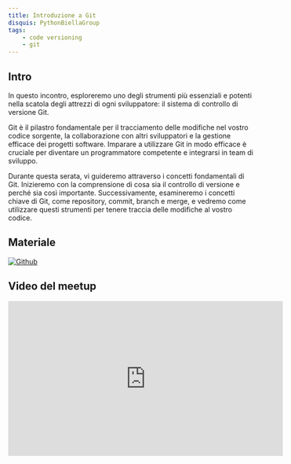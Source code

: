 ```yaml
---
title: Introduzione a Git
disquis: PythonBiellaGroup
tags:
    - code versioning
    - git
---
```

## Intro

In questo incontro, esploreremo uno degli strumenti più essenziali e potenti nella scatola degli attrezzi di ogni sviluppatore: il sistema di controllo di versione Git.

Git è il pilastro fondamentale per il tracciamento delle modifiche nel vostro codice sorgente, la collaborazione con altri sviluppatori e la gestione efficace dei progetti software. Imparare a utilizzare Git in modo efficace è cruciale per diventare un programmatore competente e integrarsi in team di sviluppo.

Durante questa serata, vi guideremo attraverso i concetti fondamentali di Git. Inizieremo con la comprensione di cosa sia il controllo di versione e perché sia così importante. Successivamente, esamineremo i concetti chiave di Git, come repository, commit, branch e merge, e vedremo come utilizzare questi strumenti per tenere traccia delle modifiche al vostro codice.

## Materiale


[![Github](https://img.shields.io/badge/GitHub-181717.svg?style=for-the-badge&logo=GitHub&logoColor=white)](https://github.com/PythonBiellaGroup/MaterialeSerate/tree/master/Git)

## Video del meetup

<iframe width="560" height="315" src="https://www.youtube.com/embed/hAeKA1s1Qqc?si=Z0x3CZCQZ833ymu5" title="YouTube video player" frameborder="0" allow="accelerometer; autoplay; clipboard-write; encrypted-media; gyroscope; picture-in-picture; web-share" allowfullscreen></iframe>